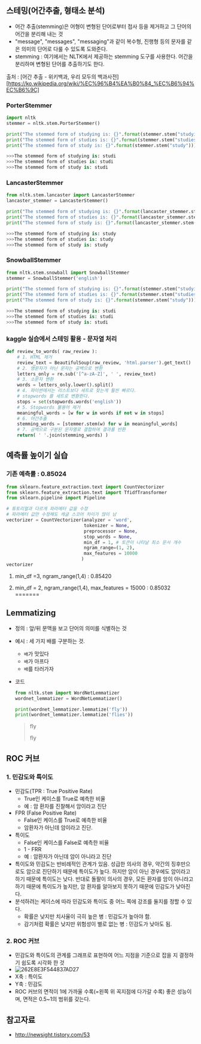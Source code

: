 ## 스테밍(어간추출, 형태소 분석)

- 어간 추출(stemming)은 어형이 변형된 단어로부터 접사 등을 제거하고 그 단어의 어간을 분리해 내는 것
- "message", "messages", "messaging"과 같이 복수형, 진행형 등의 문자를 같은 의미의 단어로 다룰 수 있도록 도와준다.
- stemming : 여기에서는 NLTK에서 제공하는 stemming 도구를 사용한다. 어간을 분리하며 변형된 단어를 추출하기도 한다.

출처 : [어간 추출 - 위키백과, 우리 모두의 백과사전][https://ko.wikipedia.org/wiki/%EC%96%B4%EA%B0%84_%EC%B6%94%EC%B6%9C]



### PorterStemmer

~~~python
import nltk
stemmer = nltk.stem.PorterStemmer()

print("The stemmed form of studying is: {}".format(stemmer.stem("studying")))
print("The stemmed form of studies is: {}".format(stemmer.stem("studies")))
print("The stemmed form of study is: {}".format(stemmer.stem("study")))

>>>The stemmed form of studying is: studi
>>>The stemmed form of studies is: studi
>>>The stemmed form of study is: studi
~~~



### LancasterStemmer

~~~python
from nltk.stem.lancaster import LancasterStemmer
lancaster_stemmer = LancasterStemmer()

print("The stemmed form of studying is: {}".format(lancaster_stemmer.stem("studying")))
print("The stemmed form of studies is: {}".format(lancaster_stemmer.stem("studies")))
print("The stemmed form of study is: {}".format(lancaster_stemmer.stem("study")))

>>>The stemmed form of studying is: study
>>>The stemmed form of studies is: study
>>>The stemmed form of study is: study
~~~



### SnowballStemmer

~~~python
from nltk.stem.snowball import SnowballStemmer
stemmer = SnowballStemmer('english')

print("The stemmed form of studying is: {}".format(stemmer.stem("studying")))
print("The stemmed form of studies is: {}".format(stemmer.stem("studies")))
print("The stemmed form of study is: {}".format(stemmer.stem("study")))

>>>The stemmed form of studying is: studi
>>>The stemmed form of studies is: studi
>>>The stemmed form of study is: studi
~~~



### kaggle 실습에서 스테밍 활용 - 문자열 처리

~~~python
def review_to_words( raw_review ):
    # 1. HTML 제거
    review_text = BeautifulSoup(raw_review, 'html.parser').get_text()
    # 2. 영문자가 아닌 문자는 공백으로 변환
    letters_only = re.sub('[^a-zA-Z]', ' ', review_text)
    # 3. 소문자 변환
    words = letters_only.lower().split()
    # 4. 파이썬에서는 리스트보다 세트로 찾는게 훨씬 빠르다.
    # stopwords 를 세트로 변환한다.
    stops = set(stopwords.words('english'))
    # 5. Stopwords 불용어 제거
    meaningful_words = [w for w in words if not w in stops]
    # 6. 어간추출
    stemming_words = [stemmer.stem(w) for w in meaningful_words]
    # 7. 공백으로 구분된 문자열로 결합하여 결과를 반환
    return( ' '.join(stemming_words) )
~~~



## 예측률 높이기 실습

### 기존 예측률 : 0.85024

~~~python
from sklearn.feature_extraction.text import CountVectorizer
from sklearn.feature_extraction.text import TfidfTransformer
from sklearn.pipeline import Pipeline

# 튜토리얼과 다르게 파라메터 값을 수정
# 파라메터 값만 수정해도 캐글 스코어 차이가 많이 남
vectorizer = CountVectorizer(analyzer = 'word', 
                             tokenizer = None,
                             preprocessor = None, 
                             stop_words = None, 
                             min_df = 1, # 토큰이 나타날 최소 문서 개수
                             ngram_range=(1, 2),
                             max_features = 10000
                            )
vectorizer
~~~



1. min_df =3, ngram_range(1,4) : 0.85420

2. min_df = 2, ngram_range(1,4), max_features = 15000 : 0.85032
=======


## Lemmatizing

- 정의 : 앞/뒤 문맥을 보고 단어의 의미를 식별하는 것

- 예시 : 세 가지 배를 구분하는 것. 

  - `배`가 맛있다
  - `배`가 아프다
  - `배`를 타러가자

- 코드

  ```python
  from nltk.stem import WordNetLemmatizer
  wordnet_lemmatizer = WordNetLemmatizer()
  
  print(wordnet_lemmatizer.lemmatize('fly'))
  print(wordnet_lemmatizer.lemmatize('flies'))
  ```

  > fly
  >
  > fly

  

## ROC 커브

### 1. 민감도와 특이도

- 민감도(TPR : True Positive Rate) 
  - True인 케이스를 True로 예측한 비율
  - 예 : 암 환자를 진찰해서 암이라고 진단
- FPR (False Positive Rate)
  - False인 케이스를 True로 예측한 비율
  - 암환자가 아닌데 암이라고 진단.
- 특이도
  - False인 케이스를 False로 예측한 비율
  - 1 - FRR
  - 예 : 암환자가 아닌데 암이 아니라고 진단
- 특이도와 민감도는 반비례적인 관계가 있음. 성급한 의사의 경우, 약간의 징후만으로도 암으로 진단하기 때문에 특이도가 높다. 하지만 암이 아닌 경우에도 암이라고 하기 때문에 특이도는 낮다. 반대로 돌팔이 의사의 경우, 모든 환자를 암이 아니라고 하기 때문에 특이도가 높지만, 암 환자를 알아보지 못하기 때문에 민감도가 낮아진다. 
- 분석하려는 케이스에 따라 민감도와 특이도 중 어느 쪽에 강조를 둘지를 정할 수 있다. 
  - 확률은 낮지만 치사율이 극히 높은 병 : 민감도가 높아야 함. 
  - 감기처럼 확률은 낮지만 위험성이 별로 없는 병 : 민감도가 낮아도 됨. 



### 2. ROC 커브

- 민감도와 특이도의 관계를 그래프로 표현하여 어느 지점을 기준으로 잡을 지 결정하기 쉽도록 시각화 한 것
- ![262E8E3F544837AD27](https://github.com/dataitgirls2/tutorial/262E8E3F544837AD27.png)
- X축 : 특이도
- Y축 : 민감도
- ROC 커브의 면적이 1에 가까울 수록(=왼쪽 위 꼭지점에 다가갈 수록) 좋은 성능이며, 면적은 0.5~1의 범위를 갖는다. 



## 참고자료

- http://newsight.tistory.com/53

